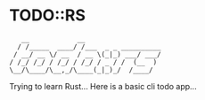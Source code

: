 # TODO::RS

```
   __            __                   
  / /_____  ____/ /___  _ _ __________
 / __/ __ \/ __  / __ \(_|_) ___/ ___/
/ /_/ /_/ / /_/ / /_/ / _ / /  (__  ) 
\__/\____/\__,_/\____(_|_)_/  /____/  
```

Trying to learn Rust... Here is a basic cli todo app...